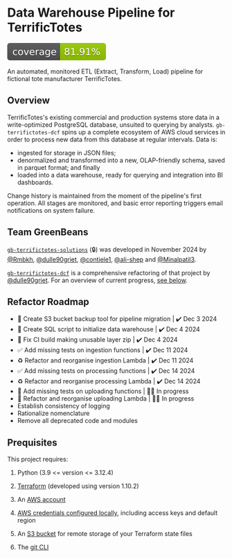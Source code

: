 # Data Warehouse Pipeline for TerrificTotes

![coverage](./docs/images/coverage-badge.svg)

An automated, monitored ETL (Extract, Transform, Load) pipeline for fictional tote manufacturer TerrificTotes.

## Overview

TerrificTotes's existing commercial and production systems store data in a write-optimized PostgreSQL database, unsuited to querying by analysts. `gb-terrifictotes-dcf` spins up a complete ecosystem of AWS cloud services in order to process new data from this database at regular intervals. Data is: 

- ingested for storage in JSON files; 
- denormalized and transformed into a new, OLAP-friendly schema, saved in parquet format; and finally 
- loaded into a data warehouse, ready for querying and integration into BI dashboards.

Change history is maintained from the moment of the pipeline's first operation. All stages are monitored, and basic error reporting triggers email notifications on system failure.

## Team GreenBeans

[`gb-terrifictotes-solutions`](https://github.com/dulle90griet/gb-terrifictotes-solutions) (🔒) was developed in November 2024 by [@Rmbkh](https://github.com/Rmkbh), [@dulle90griet](https://github.com/dulle90griet), [@contiele1](https://github.com/contiele1), [@ali-shep](https://github.com/ali-shep) and [@Minalpatil3](https://github.com/Minalpatil3).

[`gb-terrifictotes-dcf`](https://github.com/dulle90griet/gb-terrifictotes-dcf) is a comprehensive refactoring of that project by [@dulle90griet](https://github.com/dulle90griet). For an overview of current progress, [see below](#refactor-goals).

## Refactor Roadmap

- 🚛 Create S3 bucket backup tool for pipeline migration | ✔️ Dec 3 2024
- 🔧 Create SQL script to initialize data warehouse | ✔️ Dec 4 2024
- 💚 Fix CI build making unusable layer zip | ✔️ Dec 4 2024
- ✅ Add missing tests on ingestion functions | ✔️ Dec 11 2024
- ♻️ Refactor and reorganise ingestion Lambda | ✔️ Dec 11 2024
- ✅ Add missing tests on processing functions | ✔️ Dec 14 2024
- ♻️ Refactor and reorganise processing Lambda | ✔️ Dec 14 2024
- 🚧 Add missing tests on uploading functions | 👷‍♂️ In progress
- 🚧 Refactor and reorganise uploading Lambda | 👷‍♂️ In progress
- Establish consistency of logging
- Rationalize nomenclature
- Remove all deprecated code and modules

## Prequisites

This project requires:

1. Python (3.9 <= version <= 3.12.4)

2. [Terraform](https://developer.hashicorp.com/terraform/tutorials/aws-get-started/install-cli) (developed using version 1.10.2)

3. An [AWS account](https://aws.amazon.com/free/)

4. [AWS credentials configured locally](https://docs.aws.amazon.com/cli/latest/userguide/cli-chap-configure.html), including access keys and default region

5. An [S3 bucket](https://aws.amazon.com/s3/) for remote storage of your Terraform state files

6. The [git CLI](https://git-scm.com/downloads)
